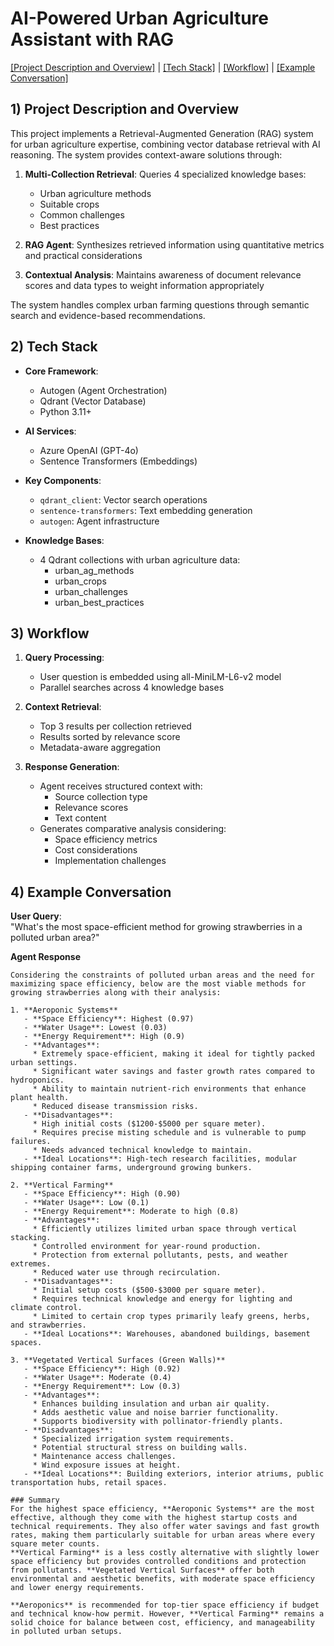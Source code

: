 # AI-Powered Urban Agriculture Assistant with RAG

[[Project Description and Overview]](#project-description-and-overview) | 
[[Tech Stack]](#tech-stack) | 
[[Workflow]](#workflow) |
[[Example Conversation]](#example-conversation)

<a id="project-description-and-overview"></a>
## 1) Project Description and Overview

This project implements a Retrieval-Augmented Generation (RAG) system for urban agriculture expertise, combining vector database retrieval with AI reasoning. The system provides context-aware solutions through:

1. **Multi-Collection Retrieval**: Queries 4 specialized knowledge bases:
   - Urban agriculture methods
   - Suitable crops
   - Common challenges
   - Best practices

2. **RAG Agent**: Synthesizes retrieved information using quantitative metrics and practical considerations

3. **Contextual Analysis**: Maintains awareness of document relevance scores and data types to weight information appropriately

The system handles complex urban farming questions through semantic search and evidence-based recommendations.

<a id="tech-stack"></a>
## 2) Tech Stack

- **Core Framework**: 
  - Autogen (Agent Orchestration)
  - Qdrant (Vector Database)
  - Python 3.11+

- **AI Services**:
  - Azure OpenAI (GPT-4o)
  - Sentence Transformers (Embeddings)

- **Key Components**:
  - `qdrant_client`: Vector search operations
  - `sentence-transformers`: Text embedding generation
  - `autogen`: Agent infrastructure

- **Knowledge Bases**:
  - 4 Qdrant collections with urban agriculture data:
    - urban_ag_methods
    - urban_crops
    - urban_challenges  
    - urban_best_practices

<a id="workflow"></a>
## 3) Workflow

1. **Query Processing**:
   - User question is embedded using all-MiniLM-L6-v2 model
   - Parallel searches across 4 knowledge bases

2. **Context Retrieval**:
   - Top 3 results per collection retrieved
   - Results sorted by relevance score
   - Metadata-aware aggregation

3. **Response Generation**:
   - Agent receives structured context with:
     - Source collection type
     - Relevance scores
     - Text content
   - Generates comparative analysis considering:
     - Space efficiency metrics
     - Cost considerations
     - Implementation challenges

<a id="example-conversation"></a>
## 4)  Example Conversation

**User Query**:  
"What's the most space-efficient method for growing strawberries in a polluted urban area?"

**Agent Response**
```plaintext
Considering the constraints of polluted urban areas and the need for maximizing space efficiency, below are the most viable methods for growing strawberries along with their analysis:

1. **Aeroponic Systems**
   - **Space Efficiency**: Highest (0.97)
   - **Water Usage**: Lowest (0.03)
   - **Energy Requirement**: High (0.9)
   - **Advantages**:
     * Extremely space-efficient, making it ideal for tightly packed urban settings.
     * Significant water savings and faster growth rates compared to hydroponics.
     * Ability to maintain nutrient-rich environments that enhance plant health.
     * Reduced disease transmission risks.
   - **Disadvantages**:
     * High initial costs ($1200-$5000 per square meter).
     * Requires precise misting schedule and is vulnerable to pump failures.
     * Needs advanced technical knowledge to maintain.
   - **Ideal Locations**: High-tech research facilities, modular shipping container farms, underground growing bunkers.

2. **Vertical Farming**
   - **Space Efficiency**: High (0.90)
   - **Water Usage**: Low (0.1)
   - **Energy Requirement**: Moderate to high (0.8)
   - **Advantages**:
     * Efficiently utilizes limited urban space through vertical stacking.
     * Controlled environment for year-round production.
     * Protection from external pollutants, pests, and weather extremes.
     * Reduced water use through recirculation.
   - **Disadvantages**:
     * Initial setup costs ($500-$3000 per square meter).
     * Requires technical knowledge and energy for lighting and climate control.
     * Limited to certain crop types primarily leafy greens, herbs, and strawberries.
   - **Ideal Locations**: Warehouses, abandoned buildings, basement spaces.

3. **Vegetated Vertical Surfaces (Green Walls)**
   - **Space Efficiency**: High (0.92)
   - **Water Usage**: Moderate (0.4)
   - **Energy Requirement**: Low (0.3)
   - **Advantages**:
     * Enhances building insulation and urban air quality.
     * Adds aesthetic value and noise barrier functionality.
     * Supports biodiversity with pollinator-friendly plants.
   - **Disadvantages**:
     * Specialized irrigation system requirements.
     * Potential structural stress on building walls.
     * Maintenance access challenges.
     * Wind exposure issues at height.
   - **Ideal Locations**: Building exteriors, interior atriums, public transportation hubs, retail spaces.

### Summary
For the highest space efficiency, **Aeroponic Systems** are the most effective, although they come with the highest startup costs and technical requirements. They also offer water savings and fast growth rates, making them particularly suitable for urban areas where every square meter counts.
**Vertical Farming** is a less costly alternative with slightly lower space efficiency but provides controlled conditions and protection from pollutants. **Vegetated Vertical Surfaces** offer both environmental and aesthetic benefits, with moderate space efficiency and lower energy requirements.

**Aeroponics** is recommended for top-tier space efficiency if budget and technical know-how permit. However, **Vertical Farming** remains a solid choice for balance between cost, efficiency, and manageability in polluted urban setups.
```